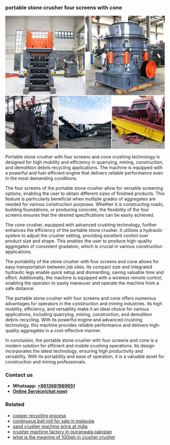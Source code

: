 <h3>portable stone crusher four screens with cone</h3><img src='1706767003.jpg' alt=''><p>Portable stone crusher with four screens and cone crushing technology is designed for high mobility and efficiency in quarrying, mining, construction, and demolition debris recycling applications. The machine is equipped with a powerful and fuel-efficient engine that delivers reliable performance even in the most demanding conditions.</p><p>The four screens of the portable stone crusher allow for versatile screening options, enabling the user to obtain different sizes of finished products. This feature is particularly beneficial when multiple grades of aggregates are needed for various construction purposes. Whether it is constructing roads, building foundations, or producing concrete, the flexibility of the four screens ensures that the desired specifications can be easily achieved.</p><p>The cone crusher, equipped with advanced crushing technology, further enhances the efficiency of the portable stone crusher. It utilizes a hydraulic system to adjust the crusher setting, providing excellent control over product size and shape. This enables the user to produce high-quality aggregates of consistent gradation, which is crucial in various construction applications.</p><p>The portability of the stone crusher with four screens and cone allows for easy transportation between job sites. Its compact size and integrated hydraulic legs enable quick setup and dismantling, saving valuable time and effort. Additionally, the machine is equipped with a wireless remote control, enabling the operator to easily maneuver and operate the machine from a safe distance.</p><p>The portable stone crusher with four screens and cone offers numerous advantages for operators in the construction and mining industries. Its high mobility, efficiency, and versatility make it an ideal choice for various applications, including quarrying, mining, construction, and demolition debris recycling. With its powerful engine and advanced crushing technology, this machine provides reliable performance and delivers high-quality aggregates in a cost-effective manner.</p><p>In conclusion, the portable stone crusher with four screens and cone is a modern solution for efficient and mobile crushing operations. Its design incorporates the latest technology, ensuring high productivity and versatility. With its portability and ease of operation, it is a valuable asset for construction and mining professionals.</p><h3>Contact us</h3><ul><li><strong>Whatsapp:&nbsp;<a href="https://wa.me/8613661969651">+8613661969651</a></strong></li><li><a href="https://swt.shibang-china.com/?git&amp;zhl&amp;portable stone crusher four screens with cone"><strong>Online Service(chat now)</strong></a></li></ul><h3>Related</h3><ul><li><a href='copper recycling process.md'>copper recycling process</a></li><li><a href='continuous ball mill for sale in malaysia.md'>continuous ball mill for sale in malaysia</a></li><li><a href='sand crusher machine price at india.md'>sand crusher machine price at india</a></li><li><a href='crusher machine factory in gujranwala pakistan.md'>crusher machine factory in gujranwala pakistan</a></li><li><a href='what is the meaning of 100tph in crusher crusher.md'>what is the meaning of 100tph in crusher crusher</a></li></ul>